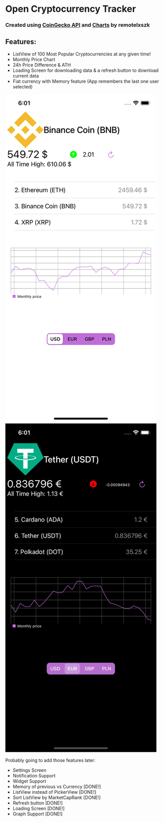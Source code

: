 #  Open Cryptocurrency Tracker

### Created using [**CoinGecko API**](https://www.coingecko.com/en/api#explore-api) and [**Charts**](https://github.com/danielgindi/Charts) by **remotelxszk**

## Features:
- ListView of 100 Most Popular Cryptocurrencies at any given time!
- Monthly Price Chart
- 24h Price Difference & ATH
- Loading Screen for downloading data & a refresh button to download current data
-  Fiat currency with Memory feature (App remembers the last one user selected)

![Light Mode Screenshot](https://github.com/remotelxszk/openCryptoTracker/blob/main/lightmodeimage.png?raw=true=414x896)
![Dark Mode Screenshot](https://github.com/remotelxszk/openCryptoTracker/blob/main/darkmodeimage.png?raw=true=414x896)

Probably going to add those features later:
- Settings Screen
- Notification Support
- Widget Support
- Memory of previous vs Currency [DONE!]
- ListView instead of PickerView [DONE!]
- Sort ListView by MarketCapRank [DONE!]
- Refresh button [DONE!]
- Loading Screen [DONE!]
- Graph Support [DONE!]
